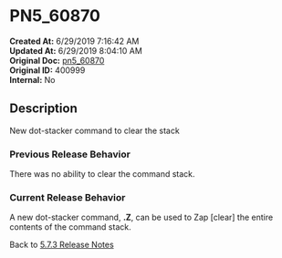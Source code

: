 # PN5_60870

**Created At:** 6/29/2019 7:16:42 AM  
**Updated At:** 6/29/2019 8:04:10 AM  
**Original Doc:** [pn5_60870](https://docs.jbase.com/61286-5-7-3-release-notes/pn5_60870)  
**Original ID:** 400999  
**Internal:** No  

## Description

New dot-stacker command to clear the stack

### Previous Release Behavior

There was no ability to clear the command stack.

### Current Release Behavior

A new dot-stacker command, **.Z**, can be used to Zap [clear] the entire contents of the command stack.

Back to [5.7.3 Release Notes](./../README.md)
